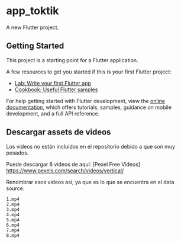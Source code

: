 # app_toktik

A new Flutter project.

## Getting Started

This project is a starting point for a Flutter application.

A few resources to get you started if this is your first Flutter project:

- [Lab: Write your first Flutter app](https://docs.flutter.dev/get-started/codelab)
- [Cookbook: Useful Flutter samples](https://docs.flutter.dev/cookbook)

For help getting started with Flutter development, view the
[online documentation](https://docs.flutter.dev/), which offers tutorials,
samples, guidance on mobile development, and a full API reference.

## Descargar assets de videos

Los videos no están incluidos en el repositorio debido a que son muy pesados.

Puede descargar 8 videos de aquí:
[Pexel Free Videos] https://www.pexels.com/search/videos/vertical/

Renombrar esos videos así, ya que es lo que se encuentra en el data source.
```
1.mp4
2.mp4
3.mp4
4.mp4
5.mp4
6.mp4
7.mp4
8.mp4
```
